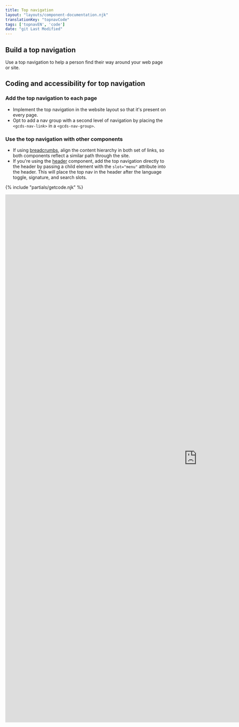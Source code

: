 ```yaml
---
title: Top navigation
layout: "layouts/component-documentation.njk"
translationKey: "topnavCode"
tags: ['topnavEN', 'code']
date: "git Last Modified"
---
```


## Build a top navigation

Use a top navigation to help a person find their way around your web page or site.

## Coding and accessibility for top navigation

### Add the top navigation to each page

- Implement the top navigation in the website layout so that it's present on every page.
- Opt to add a nav group with a second level of navigation by placing the `<gcds-nav-link>` in a `<gcds-nav-group>`.

### Use the top navigation with other components

- If using  <a href="{{ links.breadcrumbs }}">breadcrumbs</a>, align the content hierarchy in both set of links, so both components reflect a similar path through the site.
- If you're using the  <a href="{{ links.header }}">header</a> component, add the top navigation directly to the header by passing a child element with the `slot="menu"` attribute into the header. This will place the top nav in the header after the language toggle, signature, and search slots.

{% include "partials/getcode.njk" %}

<iframe
  title="Overview of gcds-top-nav properties and events."
  src="https://cds-snc.github.io/gcds-components/iframe.html?viewMode=docs&singleStory=true&id=components-top-navigation--events-properties"
  width="1200"
  height="1650"
  style="display: block; margin: 0 auto;"
  frameBorder="0"
  allow="clipboard-write"
></iframe>
